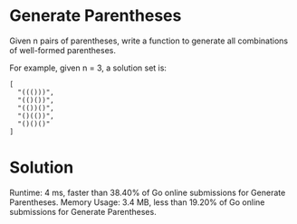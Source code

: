 # Generate Parentheses

 Given n pairs of parentheses, write a function to generate all combinations of well-formed parentheses.

For example, given n = 3, a solution set is:
```
[
  "((()))",
  "(()())",
  "(())()",
  "()(())",
  "()()()"
]
```

# Solution
Runtime: 4 ms, faster than 38.40% of Go online submissions for Generate Parentheses.
Memory Usage: 3.4 MB, less than 19.20% of Go online submissions for Generate Parentheses.